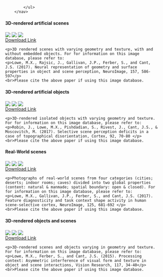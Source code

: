 <html> 
	<head>
	<title>Matthew X. Lowe</title>
	</head>
	<body>
		<nav>
    		<ul>
        		
        	 
        		
    		</ul>
		</nav> 
<h4>3D-rendered artificial scenes</h4>
<img align="center" src="https://ars.els-cdn.com/content/image/1-s2.0-S1053811917X00116-cov150h.gif">
<img align="center" src="https://ars.els-cdn.com/content/image/1-s2.0-S1053811917X00116-cov150h.gif">
<img align="center" src="https://ars.els-cdn.com/content/image/1-s2.0-S1053811917X00116-cov150h.gif">
	<br><a href="https://drive.google.com/drive/folders/1j7Aqlxwqftz32LV3j50KZqqxMXq7_2uK?usp=sharing">Download Link</a>

	<p>3D rendered scenes with varying geometry and texture, with and without embedded objects. For for information on this image database, please refer to:
	<p>Lowe, M.X., Rajsic, J., Gallivan, J.P., Ferber, S., and Cant, J.S. (2017). Neural representation of geometry and surface properties in object and scene perception, NeuroImage, 157, 586-597</p>
	<br>Please cite the above paper if using this image database.

	
<h4>3D-rendered artificial objects</h4>
<img align="center" src="https://ars.els-cdn.com/content/image/1-s2.0-S1053811917X00116-cov150h.gif">
<img align="center" src="https://ars.els-cdn.com/content/image/1-s2.0-S1053811917X00116-cov150h.gif">
<img align="center" src="https://ars.els-cdn.com/content/image/1-s2.0-S1053811917X00116-cov150h.gif">
<br><a href="https://drive.google.com/drive/folders/1a0ca53hTC3d1nXeJ8la7cqe4PxL_1hHq?usp=sharing">Download Link</a></p>

	<p>3D-rendered isolated objects with varying geometry and texture. For for information on this image database, please refer to:
	<p>Robin, J., Lowe, M.X., Pishdadian, S., Rivest, J., Cant, J.S., & Moscovitch, M. (2017). Selective scene perception deficits in a case of topographical disorientation, Cortex, 92, 70-80 </p>
	<br>Please cite the above paper if using this image database.

	
<h4>Real-World scenes</h4>
<img align="center" src="https://ars.els-cdn.com/content/image/1-s2.0-S1053811917X00116-cov150h.gif">
<img align="center" src="https://ars.els-cdn.com/content/image/1-s2.0-S1053811917X00116-cov150h.gif">
<img align="center" src="https://ars.els-cdn.com/content/image/1-s2.0-S1053811917X00116-cov150h.gif">
<br><a href="https://drive.google.com/drive/folders/0B0k7R9wesPi2eUlTMEJZTXBwV1k?usp=sharing">Download Link</a></p>

	<p>Photographs of real-world scenes from four categories (cities; deserts; indoor rooms; caves) divided into two global properties (content: natural & manmade; spatial boundary: open & closed). For for information on this image database, please refer to:
	<p>Lowe, M.X., Gallivan, J.P., Ferber, S., and Cant, J.S. (2017). Feature diagnosticity and task context shape activity in human scene-selective cortex, NeuroImage, 125, 681-692 </p>
	<br>Please cite the above paper if using this image database.

	
<h4>3D-rendered objects and scenes</h4>
<img align="center" src="https://ars.els-cdn.com/content/image/1-s2.0-S1053811917X00116-cov150h.gif">
<img align="center" src="https://ars.els-cdn.com/content/image/1-s2.0-S1053811917X00116-cov150h.gif">
<img align="center" src="https://ars.els-cdn.com/content/image/1-s2.0-S1053811917X00116-cov150h.gif">
<br><a href="https://drive.google.com/drive/folders/0B0k7R9wesPi2djEyV2Z5QWhwaFE?usp=sharing">Download Link</a></p>

	<p>3D-rendered scenes and objects varying in geometry and texture. For for information on this image database, please refer to:
	<p>Lowe, M.X., Ferber, S., and Cant, J.S. (2015). Processing context: Asymmetric interference of visual form and texture in object and scene interactions, Vision Research, 117, 34-40</p>
	<br>Please cite the above paper if using this image database.



  
